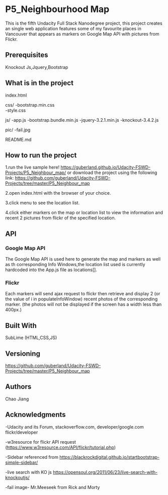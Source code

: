 # P5_Neighbourhood Map

This is the fifth Undacity Full Stack Nanodegree project, this project creates
an single web application features some of my favourite places in Vancouver that 
appears as markers on Google Map API with pictures from Flickr.

## Prerequisites

Knockout Js,Jquery,Bootstrap

## What is in the project

index.html

css/
 	-bootstrap.min.css	
 	-style.css
 
js/
	-app.js
	-bootstrap.bundle.min.js
	-jquery-3.2.1.min.js
	-knockout-3.4.2.js

pic/
	-fail.jpg
	
README.md

## How to run the project


1.run the live sample here! https://guberland.github.io/Udacity-FSWD-Projects/P5_Neighbour_map/
  or download the project using the following link:
  https://github.com/guberland/Udacity-FSWD-Projects/tree/master/P5_Neighbour_map

2.open index.html with the browser of your choice.

3.click menu to see the location list.

4.click either markers on the map or location list to view the
  information and recent 2 pictures from flickr of the specified location.
  
## API
 
### Google Map API
   The Google Map API is used here to generate the map and markers as well as th corresponding Info Windows,the location list used is currently hardcoded into the App.js file as locations[].
	
### Flickr

   Each markers will send ajax request to flickr then retrieve and display 2 (or the value of i in populateInfoWindow) recent photos of the corresponding marker. (the photos will not be displayed if the screen has a width less than 400px.)	


## Built With

SubLime (HTML,CSS,JS)


## Versioning

https://github.com/guberland/Udacity-FSWD-Projects/tree/master/P5_Neighbour_map

## Authors

Chao Jiang

## Acknowledgments
-Udacity and its Forum, stackoverflow.com, developer/google.com flickr/developer

-w3resource for flickr API request (https://www.w3resource.com/API/flickr/tutorial.php)

-Sidebar referenced from https://blackrockdigital.github.io/startbootstrap-simple-sidebar/

-live search with KO js https://opensoul.org/2011/06/23/live-search-with-knockoutjs/

-fail image- Mr.Meeseek from Rick and Morty

